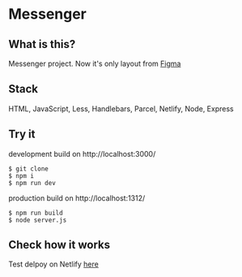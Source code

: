 # Messenger

## What is this?

Messenger project. Now it's only layout from [Figma](https://www.figma.com/file/gsvfLgmxRtYrGRpZFuhWJF/Chat?node-id=0%3A1)

## Stack

HTML, JavaScript, Less, Handlebars, Parcel, Netlify, Node, Express

## Try it

development build on http://localhost:3000/

```
$ git clone
$ npm i
$ npm run dev
```

production build on http://localhost:1312/

```
$ npm run build
$ node server.js
```

## Check how it works

Test delpoy on Netlify [here](https://chic-marigold-dd7f73.netlify.app/)
